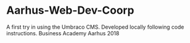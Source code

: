 # Aarhus-Web-Dev-Coorp
A first try in using the Umbraco CMS. Developed locally following code instructions. Business Academy Aarhus 2018
